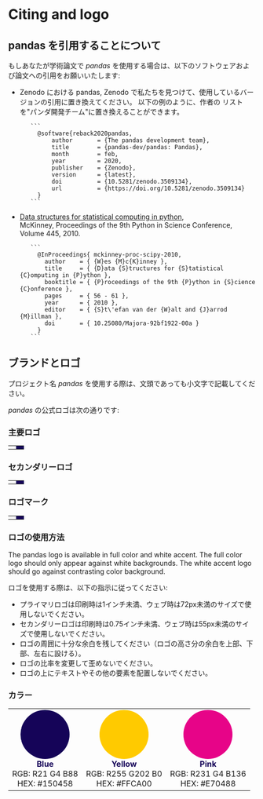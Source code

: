 # Citing and logo

## pandas を引用することについて

もしあなたが学術論文で _pandas_ を使用する場合は、以下のソフトウェアおよび論文への引用をお願いいたします:

- Zenodo における pandas,
   Zenodo で私たちを見つけて、使用しているバージョンの引用に置き換えてください。 以下の例のように、作者の
   リストを"パンダ開発チーム"に置き換えることができます。

         ```
           @software{reback2020pandas,
               author       = {The pandas development team},
               title        = {pandas-dev/pandas: Pandas},
               month        = feb,
               year         = 2020,
               publisher    = {Zenodo},
               version      = {latest},
               doi          = {10.5281/zenodo.3509134},
               url          = {https://doi.org/10.5281/zenodo.3509134}
           }
         ```

- [Data structures for statistical computing in python](https://pub.curvenote.com/01908378-3686-7168-a380-d82bbf21c799/public/mckinney-57fc0d4e8a08cd7f26a4b8bf468a71f4.pdf),\
   McKinney, Proceedings of the 9th Python in Science Conference, Volume 445, 2010.

         ```
           @InProceedings{ mckinney-proc-scipy-2010,
             author    = { {W}es {M}c{K}inney },
             title     = { {D}ata {S}tructures for {S}tatistical {C}omputing in {P}ython },
             booktitle = { {P}roceedings of the 9th {P}ython in {S}cience {C}onference },
             pages     = { 56 - 61 },
             year      = { 2010 },
             editor    = { {S}t\'efan van der {W}alt and {J}arrod {M}illman },
             doi       = { 10.25080/Majora-92bf1922-00a }
           }
         ```

## ブランドとロゴ

プロジェクト名 _pandas_ を使用する際は、文頭であっても小文字で記載してください。

_pandas_ の公式ロゴは次の通りです:

### 主要ロゴ

<table class="table logo">
    <tbody><tr>
        <td>
            <img alt="" src="{{ base_url }}static/img/pandas.svg"/>
        </td>
        <td style="background-color: #150458">
            <img alt="" src="{{ base_url }}static/img/pandas_white.svg"/>
        </td>
    </tr>
</tbody></table>

### セカンダリーロゴ

<table class="table logo">
    <tbody><tr>
        <td>
            <img alt="" src="{{ base_url }}static/img/pandas_secondary.svg"/>
        </td>
        <td style="background-color: #150458">
            <img alt="" src="{{ base_url }}static/img/pandas_secondary_white.svg"/>
        </td>
    </tr>
</tbody></table>

### ロゴマーク

<table class="table logo">
    <tbody><tr>
        <td>
            <img alt="" src="{{ base_url }}static/img/pandas_mark.svg"/>
        </td>
        <td style="background-color: #150458">
            <img alt="" src="{{ base_url }}static/img/pandas_mark_white.svg"/>
        </td>
    </tr>
</tbody></table>

### ロゴの使用方法

The pandas logo is available in full color and white accent.
The full color logo should only appear against white backgrounds.
The white accent logo should go against contrasting color background.

ロゴを使用する際は、以下の指示に従ってください:

- プライマリロゴは印刷時は1インチ未満、ウェブ時は72px未満のサイズで使用しないでください。
- セカンダリーロゴは印刷時は0.75インチ未満、ウェブ時は55px未満のサイズで使用しないでください。
- ロゴの周囲に十分な余白を残してください（ロゴの高さ分の余白を上部、下部、左右に設ける）。
- ロゴの比率を変更して歪めないでください。
- ロゴの上にテキストやその他の要素を配置しないでください。

### カラー

<table class="table">
    <tbody><tr>
        <td style="text-align: center;">
            <svg xmlns="http://www.w3.org/2000/svg" width="100" height="100">
                <circle cx="50" cy="50" r="50" fill="#150458"/>
            </svg><br/>
            <b style="color: #150458;">Blue</b><br/>
            RGB: R21 G4 B88<br/>
            HEX: #150458
        </td>
        <td style="text-align: center;">
            <svg xmlns="http://www.w3.org/2000/svg" width="100" height="100">
                <circle cx="50" cy="50" r="50" fill="#ffca00"/>
            </svg><br/>
            <b style="color: #150458;">Yellow</b><br/>
            RGB: R255 G202 B0<br/>
            HEX: #FFCA00
        </td>
        <td style="text-align: center;">
            <svg xmlns="http://www.w3.org/2000/svg" width="100" height="100">
                <circle cx="50" cy="50" r="50" fill="#e70488"/>
            </svg><br/>
            <b style="color: #150458;">Pink</b><br/>
            RGB: R231 G4 B136<br/>
            HEX: #E70488
        </td>
    </tr>
</tbody></table>
